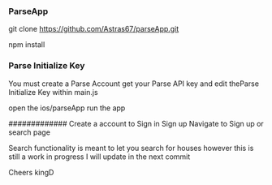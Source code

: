 
### ParseApp
git clone https://github.com/Astras67/parseApp.git

npm install

### Parse Initialize Key 
You must create a Parse Account get your Parse API key
and edit theParse Initialize Key within main.js


open the ios/parseApp
run the app

#############
Create a account to Sign in
Sign up
Navigate to Sign up or search page

Search functionality is meant to let you search for houses however this is still a work in progress
I will update in the next commit

Cheers kingD
